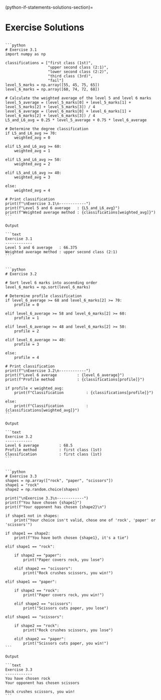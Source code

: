 (python-if-statements-solutions-section)=

# Exercise Solutions

````{solution} python-if-statements-ex1

```python
# Exercise 3.1
import numpy as np

classifications = ["first class (1st)",
                   "upper second class (2:1)",
                   "lower second class (2:2)",
                   "third class (3rd)",
                   "fail"]
level_5_marks = np.array([55, 45, 75, 65])
level_6_marks = np.array([60, 74, 72, 68])

# Calculate the weighted average of the level 5 and level 6 marks
level_5_average = (level_5_marks[0] + level_5_marks[1] + level_5_marks[2] + level_5_marks[3]) / 4
level_6_average = (level_6_marks[0] + level_6_marks[1] + level_6_marks[2] + level_6_marks[3]) / 4
L5_and_L6_avg = 0.25 * level_5_average + 0.75 * level_6_average

# Determine the degree classification
if L5_and_L6_avg >= 70:
    weighted_avg = 0

elif L5_and_L6_avg >= 60:
    weighted_avg = 1

elif L5_and_L6_avg >= 50:
    weighted_avg = 2

elif L5_and_L6_avg >= 40:
    weighted_avg = 3

else:
    weighted_avg = 4
    
# Print classification
print(f"\nExercise 3.1\n------------")
print(f"Level 5 and 6 average   : {L5_and_L6_avg}")
print(f"Weighted average method : {classifications[weighted_avg]}")
```

Output

```text
Exercise 3.1
------------
Level 5 and 6 average   : 66.375
Weighted average method : upper second class (2:1)
```

````

````{solution} python-if-statements-ex2

```python
# Exercise 3.2

# Sort level 6 marks into ascending order
level_6_marks = np.sort(level_6_marks)

# Determine profile classification
if level_6_average >= 68 and level_6_marks[2] >= 70:
    profile = 0

elif level_6_average >= 58 and level_6_marks[2] >= 60:
    profile = 1

elif level_6_average >= 48 and level_6_marks[2] >= 50:
    profile = 2

elif level_6_average >= 40:
    profile = 3

else:
    profile = 4

# Print classification
print(f"\nExercise 3.2\n------------")
print(f"Level 6 average         : {level_6_average}")
print(f"Profile method          : {classifications[profile]}")

if profile < weighted_avg:
    print(f"Classification          : {classifications[profile]}")

else:
    print(f"Classification          : {classifications[weighted_avg]}")
```

Output

```text
Exercise 3.2
------------
Level 6 average         : 68.5
Profile method          : first class (1st)
Classification          : first class (1st)
```

````

````{solution} python-if-statements-ex3

```python
# Exercise 3.3
shapes = np.array(["rock", "paper", "scissors"])
shape1 = "rock"
shape2 = np.random.choice(shapes)

print("\nExercise 3.3\n------------")
print(f"You have chosen {shape1}")
print(f"Your opponent has chosen {shape2}\n")

if shape1 not in shapes:
    print("Your choice isn't valid, chose one of 'rock', 'paper' or 'scissors'")
    
if shape1 == shape2:
    print(f"You have both chosen {shape1}, it's a tie")
       
elif shape1 == "rock":
    
    if shape2 == "paper":
        print("Paper covers rock, you lose")
        
    elif shape2 == "scissors":
        print("Rock crushes scissors, you win!")

elif shape1 == "paper":
    
    if shape2 == "rock":
        print("Paper covers rock, you win!")
        
    elif shape2 == "scissors":
        print("Scissors cuts paper, you lose")
        
elif shape1 == "scissors":

    if shape2 == "rock":
        print("Rock crushes scissors, you lose")
    
    elif shape2 == "paper":
        print("Scissors cuts paper, you win!")
```

Output

```text
Exercise 3.3
------------
You have chosen rock
Your opponent has chosen scissors

Rock crushes scissors, you win!
```

````
